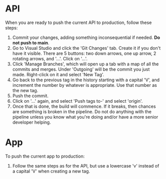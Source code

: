 # API

When you are ready to push the current API to production, follow these steps:

1. Commit your changes, adding something inconsequential if needed. **Do not push to main**.
2. Go to Visual Studio and click the 'Git Changes' tab. Create it if you don't have it visible. There are 5 buttons: two down arrows, one up arrow, 2 rotating arrows, and '...'. Click on '...'.
3. Click 'Manage Branches', which will open up a tab with a map of all the commits and merges. Under 'Outgoing' will be the commit you just made. Right-click on it and select 'New Tag'.
4. Go back to the previous tag in the history starting with a capital 'V', and increment the number by whatever is appropriate. Use that number as the new tag.
5. Push the commit.
6. Click on '...' again, and select 'Push tags to-' and select 'origin'. 
7. Once that is done, the build will commence. If it breaks, then chances are something is broken in the pipeline. Do not do anything with the pipeline unless you know what you're doing and/or have a more senior developer helping.

# App

To push the current app to production:

1. Follow the same steps as for the API, but use a lowercase 'v' instead of a capital 'V' when creating a new tag.
